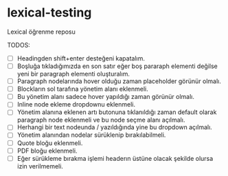 # lexical-testing
Lexical öğrenme reposu

TODOS:
- [ ] Headingden shift+enter desteğeni kapatalım.
- [ ] Boşluğa tıkladığımızda en son satır eğer boş pararaph elementi değilse yeni bir paragraph elementi oluşturalım.
- [ ] Paragraph nodelarında hover olduğu zaman placeholder görünür olmalı.
- [ ] Blockların sol tarafına yönetim alanı eklenmeli.
- [ ] Bu yönetim alanı sadece hover yapıldığı zaman görünür olmalı.
- [ ] Inline node ekleme dropdownu eklenmeli.
- [ ] Yönetim alanına eklenen artı butonuna tıklanıldığı zaman default olarak paragraph node eklenmeli ve bu node seçme alanı açılmalı.
- [ ] Herhangi bir text nodeunda / yazıldığında yine bu dropdown açılmalı.
- [ ] Yönetim alanından nodelar sürüklenip bırakılabilmeli.
- [ ] Quote bloğu eklenmeli.
- [ ] PDF bloğu eklenmeli.
- [ ] Eğer sürükleme bırakma işlemi headerın üstüne olacak şekilde olursa izin verilmemeli.